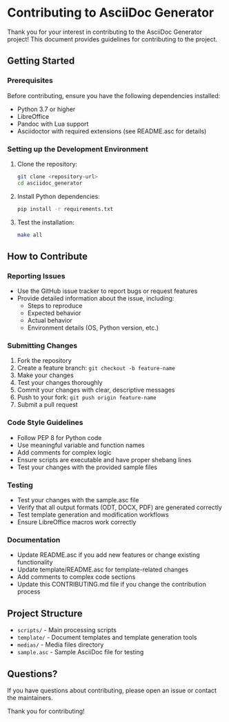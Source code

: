 # Contributing to AsciiDoc Generator

Thank you for your interest in contributing to the AsciiDoc Generator project! This document provides guidelines for contributing to the project.

## Getting Started

### Prerequisites

Before contributing, ensure you have the following dependencies installed:

- Python 3.7 or higher
- LibreOffice
- Pandoc with Lua support
- Asciidoctor with required extensions (see README.asc for details)

### Setting up the Development Environment

1. Clone the repository:
   ```bash
   git clone <repository-url>
   cd asciidoc_generator
   ```

2. Install Python dependencies:
   ```bash
   pip install -r requirements.txt
   ```

3. Test the installation:
   ```bash
   make all
   ```

## How to Contribute

### Reporting Issues

- Use the GitHub issue tracker to report bugs or request features
- Provide detailed information about the issue, including:
  - Steps to reproduce
  - Expected behavior
  - Actual behavior
  - Environment details (OS, Python version, etc.)

### Submitting Changes

1. Fork the repository
2. Create a feature branch: `git checkout -b feature-name`
3. Make your changes
4. Test your changes thoroughly
5. Commit your changes with clear, descriptive messages
6. Push to your fork: `git push origin feature-name`
7. Submit a pull request

### Code Style Guidelines

- Follow PEP 8 for Python code
- Use meaningful variable and function names
- Add comments for complex logic
- Ensure scripts are executable and have proper shebang lines
- Test your changes with the provided sample files

### Testing

- Test your changes with the sample.asc file
- Verify that all output formats (ODT, DOCX, PDF) are generated correctly
- Test template generation and modification workflows
- Ensure LibreOffice macros work correctly

### Documentation

- Update README.asc if you add new features or change existing functionality
- Update template/README.asc for template-related changes
- Add comments to complex code sections
- Update this CONTRIBUTING.md file if you change the contribution process

## Project Structure

- `scripts/` - Main processing scripts
- `template/` - Document templates and template generation tools
- `medias/` - Media files directory
- `sample.asc` - Sample AsciiDoc file for testing

## Questions?

If you have questions about contributing, please open an issue or contact the maintainers.

Thank you for contributing!
